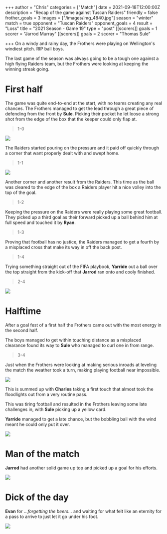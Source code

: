+++
author = "Chris"
categories = ["Match"]
date = 2021-09-18T12:00:00Z
description = "Recap of the game against Tuscan Raiders"
friendly = false
frother_goals = 3
images = ["/images/img_4840.jpg"]
season = "winter"
match = true
opponent = "Tuscan Raiders"
opponent_goals = 4
result = "Loss"
title = "2021 Season - Game 19"
type = "post"
[[scorers]]
goals = 1
scorer = "Jarrod Murray"
[[scorers]]
goals = 2
scorer = "Thomas Sule"

+++
On a windy and rainy day, the Frothers were playing on Wellington's windiest pitch. RIP ball boys.

The last game of the season was always going to be a tough one against a high flying Raiders team, but the Frothers were looking at keeping the winning streak going.

# First half

The game was quite end-to-end at the start, with no teams creating any real chances. The Frothers managed to get the lead through a great piece of defending from the front by **Sule**. Picking their pocket he let loose a strong shot from the edge of the box that the keeper could only flap at.

> 1-0

![](/images/img_4823.jpg)

The Raiders started pouring on the pressure and it paid off quickly through a corner that want properly dealt with and swept home.

> 1-1

![](/images/img_4821.jpg)

Another corner and another result from the Raiders. This time as the ball was cleared to the edge of the box a Raiders player hit a nice volley into the top of the goal.

> 1-2

Keeping the pressure on the Raiders were really playing some great football. They picked up a third goal as their forward picked up a ball behind him at full speed and touched it by **Ryan**.

> 1-3

Proving that football has no justice, the Raiders managed to get a fourth by a misplaced cross that make its way in off the back post.

> 1-4

Trying something straight out of the FIFA playbook, **Yarride** out a ball over the top straight from the kick-off that **Jarrod** ran onto and cooly finished.

> 2-4

![](/images/img_4835.jpg)

# Halftime

After a goal fest of a first half the Frothers came out with the most energy in the second half.

The boys managed to get within touching distance as a misplaced clearance found its way to **Sule** who managed to curl one in from range.

> 3-4

Just when the Frothers were looking at making serious inroads at leveling the match the weather took a turn, making playing football near impossible.

![](/images/img_4870.jpg)

This is summed up with **Charles** taking a first touch that almost took the floodlights out from a very routine pass.

This was tiring football and resulted in the Frothers leaving some late challenges in, with **Sule** picking up a yellow card.

**Yarride** managed to get a late chance, but the bobbling ball with the wind meant he could only put it over.

![](/images/img_4859.jpg)

# Man of the match

**Jarrod** had another solid game up top and picked up a goal for his efforts.

![](/images/img_4836.jpg)

# Dick of the day

**Evan** for ..._forgetting the beers..._ and waiting for what felt like an eternity for a pass to arrive to just let it go under his foot.

![](/images/img_4805.jpg)